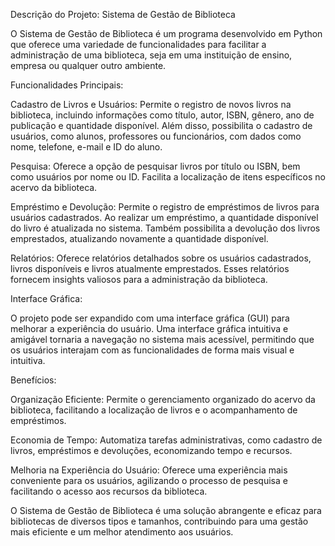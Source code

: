
Descrição do Projeto: Sistema de Gestão de Biblioteca

O Sistema de Gestão de Biblioteca é um programa desenvolvido em Python que oferece uma variedade de funcionalidades para facilitar a administração de uma biblioteca, seja em uma instituição de ensino, empresa ou qualquer outro ambiente.

Funcionalidades Principais:

Cadastro de Livros e Usuários: Permite o registro de novos livros na biblioteca, incluindo informações como título, autor, ISBN, gênero, ano de publicação e quantidade disponível. Além disso, possibilita o cadastro de usuários, como alunos, professores ou funcionários, com dados como nome, telefone, e-mail e ID do aluno.

Pesquisa: Oferece a opção de pesquisar livros por título ou ISBN, bem como usuários por nome ou ID. Facilita a localização de itens específicos no acervo da biblioteca.

Empréstimo e Devolução: Permite o registro de empréstimos de livros para usuários cadastrados. Ao realizar um empréstimo, a quantidade disponível do livro é atualizada no sistema. Também possibilita a devolução dos livros emprestados, atualizando novamente a quantidade disponível.

Relatórios: Oferece relatórios detalhados sobre os usuários cadastrados, livros disponíveis e livros atualmente emprestados. Esses relatórios fornecem insights valiosos para a administração da biblioteca.

Interface Gráfica:

O projeto pode ser expandido com uma interface gráfica (GUI) para melhorar a experiência do usuário. Uma interface gráfica intuitiva e amigável tornaria a navegação no sistema mais acessível, permitindo que os usuários interajam com as funcionalidades de forma mais visual e intuitiva.

Benefícios:

Organização Eficiente: Permite o gerenciamento organizado do acervo da biblioteca, facilitando a localização de livros e o acompanhamento de empréstimos.

Economia de Tempo: Automatiza tarefas administrativas, como cadastro de livros, empréstimos e devoluções, economizando tempo e recursos.

Melhoria na Experiência do Usuário: Oferece uma experiência mais conveniente para os usuários, agilizando o processo de pesquisa e facilitando o acesso aos recursos da biblioteca.

O Sistema de Gestão de Biblioteca é uma solução abrangente e eficaz para bibliotecas de diversos tipos e tamanhos, contribuindo para uma gestão mais eficiente e um melhor atendimento aos usuários.
